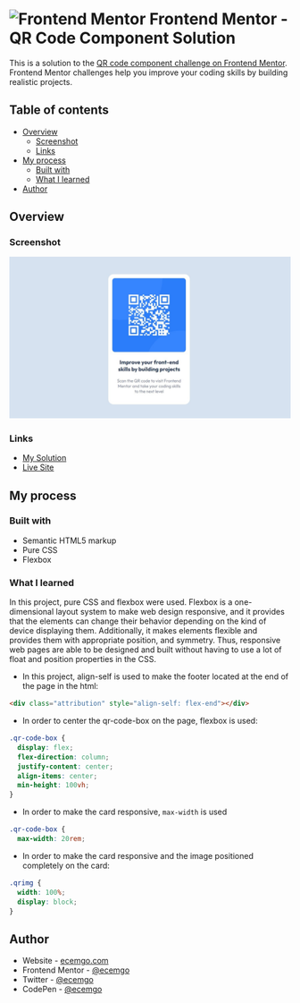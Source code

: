 # <img src="https://user-images.githubusercontent.com/13468728/222973742-9133bdb5-61f0-4f53-8b08-bb3c349e2056.png" title="Frontend Mentor" alt="Frontend Mentor" width="50" height="50"/> Frontend Mentor - QR Code Component Solution

This is a solution to the [QR code component challenge on Frontend Mentor](https://www.frontendmentor.io/challenges/qr-code-component-iux_sIO_H). Frontend Mentor challenges help you improve your coding skills by building realistic projects.

## Table of contents

- [Overview](#overview)
  - [Screenshot](#screenshot)
  - [Links](#links)
- [My process](#my-process)
  - [Built with](#built-with)
  - [What I learned](#what-i-learned)
- [Author](#author)

## Overview

### Screenshot

![](./images/qr-code-screenshot.jpg)

### Links

- [My Solution](https://www.frontendmentor.io/solutions/responsive-qr-code-box-using-vanilla-css-and-flexbox-ByUgq_WyGU)
- [Live Site](https://ecemgo-qr-code-component.netlify.app/)

## My process

### Built with

- Semantic HTML5 markup
- Pure CSS
- Flexbox

### What I learned

In this project, pure CSS and flexbox were used. Flexbox is a one-dimensional layout system to make web design responsive, and it provides that the elements can change their behavior depending on the kind of device displaying them. Additionally, it makes elements flexible and provides them with appropriate position, and symmetry. Thus, responsive web pages are able to be designed and built without having to use a lot of float and position properties in the CSS.


- In this project, align-self is used to make the footer located at the end of the page in the html:

```html
<div class="attribution" style="align-self: flex-end"></div>
```

- In order to center the qr-code-box on the page, flexbox is used:

```css
.qr-code-box {
  display: flex;
  flex-direction: column;
  justify-content: center;
  align-items: center;
  min-height: 100vh;
}
```

- In order to make the card responsive, `max-width` is used

```css
.qr-code-box {
  max-width: 20rem;

```

- In order to make the card responsive and the image positioned completely on the card:

```css
.qrimg {
  width: 100%;
  display: block;
}
```

## Author

- Website - [ecemgo.com](https://www.ecemgo.com/)
- Frontend Mentor - [@ecemgo](https://www.frontendmentor.io/profile/ecemgo)
- Twitter - [@ecemgo](https://twitter.com/ecemgo)
- CodePen - [@ecemgo](https://codepen.io/ecemgo)
